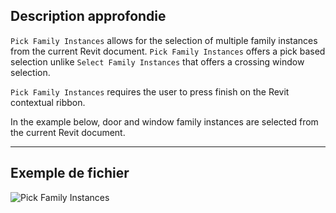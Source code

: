 ## Description approfondie
`Pick Family Instances` allows for the selection of multiple family instances from the current Revit document. `Pick Family Instances` offers a pick based selection unlike `Select Family Instances` that offers a crossing window selection.

`Pick Family Instances` requires the user to press finish on the Revit contextual ribbon.

In the example below, door and window family instances are selected from the current Revit document.

___
## Exemple de fichier

![Pick Family Instances](./Dynamo.Nodes.DSModelFamilyInstanceMultipleSelection_img.jpg)

